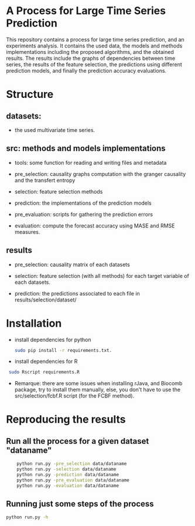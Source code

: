 # A Process for Large Time Series Prediction

This repository contains a process for large time series prediction, and an experiments analysis. It contains the used data, the models and methods implementations including the proposed algorithms,  and the obtained results. The results include the  graphs of dependencies between time series, the results of the feature selection, the predictions using different prediction models, and finally the prediction accuracy evaluations.

# Structure

## datasets: 
   * the used multivariate time series.

## src: methods and models implementations

   * tools: some function for reading and writing files and metadata

   * pre_selection: causality graphs computation with the granger causality and the transfert entropy

   * selection: feature selection methods

   * prediction: the implementations of the prediction models
	
   * pre_evaluation: scripts for gathering the prediction errors
	
   * evaluation: compute the forecast accuracy using MASE and RMSE measures.
	
		
## results

   * pre_selection: causality matrix of each datasets

   * selection: feature selection (with all methods) for each target variable of each datasets.
   
   * prediction: the predictions associated to each file in results/selection/dataset/

      
# Installation

  * install dependencies for python
    ```bash
    sudo pip install -r requirements.txt.
    ```
   * install dependencies for R
   ```bash
    sudo Rscript requirements.R
   ```
  
  * Remarque: there are some issues when installing rJava, and Biocomb package, try to install them manually, else, you don't have to 
  	use the src/selection/fcbf.R script (for the FCBF method).

 
# Reproducing the results

## Run all the process for a given dataset "dataname"
```bash
	python run.py -pre_selection data/dataname
	python run.py -selection data/dataname
	python run.py -prediction data/dataname
	python run.py -pre_evaluation data/dataname
	python run.py -evaluation data/dataname

```
## Running just some steps of the process
```bash
python run.py -h 
```


